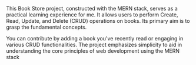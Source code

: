 This Book Store project, constructed with the MERN stack, serves as a practical learning experience for me. It allows users to perform Create, Read, Update, and Delete (CRUD) operations on books. Its primary aim is to grasp the fundamental concepts.

You can contribute by adding a book you've recently read or engaging in various CRUD functionalities. The project emphasizes simplicity to aid in understanding the core principles of web development using the MERN stack
